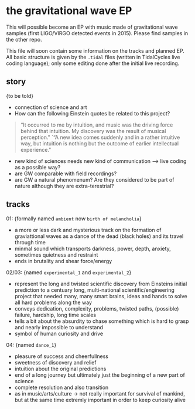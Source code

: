 # the gravitational wave EP
This will possible become an EP with music made of gravitational wave samples (first LIGO/VIRGO detected events in 2015). Please find samples in the other repo.

This file will soon contain some information on the tracks and planned EP. All basic structure is given by the `.tidal` files (written in TidalCycles live coding language); only some editing done after the initial live recording.

## story
{to be told}
- connection of science and art
- How can the following Einstein quotes be related to this project?
> “It occurred to me by intuition, and music was the driving force behind that intuition. My discovery was the result of musical perception."
> `“A new idea comes suddenly and in a rather intuitive way, but intuition is nothing but the outcome of earlier intellectual experience."
- new kind of sciences needs new kind of communication --> live coding as a possible way?
- are GW comparable with field recordings?
- are GW a natural phenomenum? Are they considered to be part of nature although they are extra-terestrial?


## tracks

01: {formally named `ambient` now `birth of melancholia`}
- a more or less dark and mysterious track on the formation of graviattional waves as a dance of the dead (black holes) and its travel through time
- minmal sound which transports darkness, power, depth, anxiety, sometimes quietness and restraint
- ends in brutality and shear force/energy

02/03: {named `experimental_1` and `experimental_2`}
- represent the long and twisted scientific discovery from Einsteins initial prediction to a centuary long, multi-national scientific/engineering project that needed many, many smart brains, ideas and hands to solve all hard problems along the way
- conveys dedication, complexity, problems, twisted paths, (possible) failure, hardship, long time scales
- tells a bit about the absurdity to chase something which is hard to grasp and nearly impossible to understand
- symbol of human curiosity and drive

04: {named `dance_1`}
- pleasure of success and cheerfullness 
- sweetness of discovery and relief
- intuition about the original predictions
- end of a long journey but ultimately just the beginning of a new part of science
- complete resolution and also transition
- as in music/arts/culture ->  not really important for survival of mankind, but at the same time extremly important in order to keep curiosity alive
